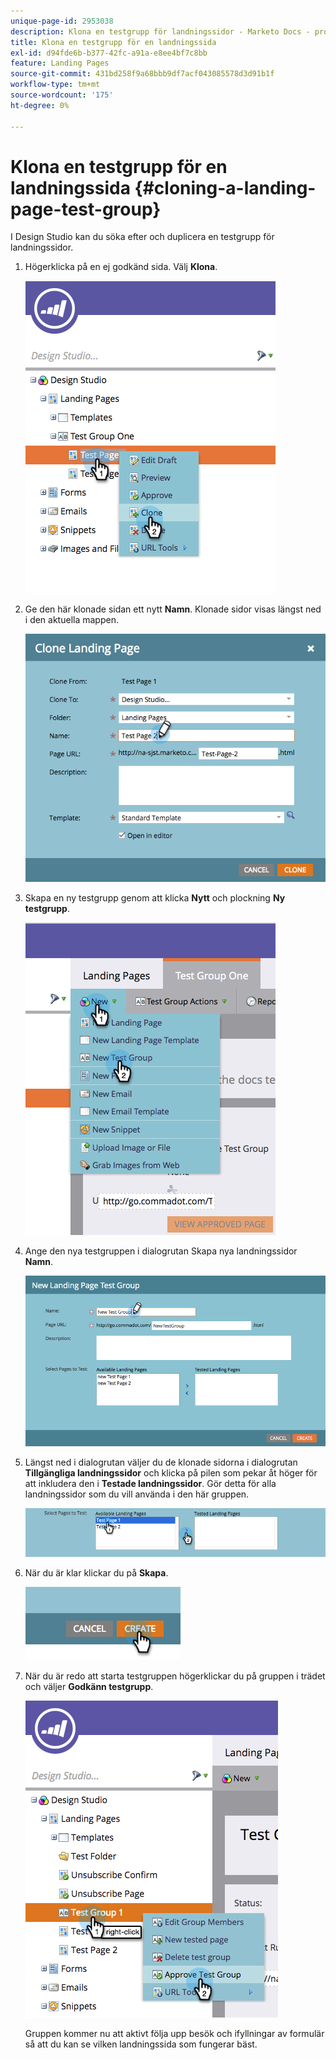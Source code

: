```yaml
---
unique-page-id: 2953038
description: Klona en testgrupp för landningssidor - Marketo Docs - produktdokumentation
title: Klona en testgrupp för en landningssida
exl-id: d94fde6b-b377-42fc-a91a-e8ee4bf7c8bb
feature: Landing Pages
source-git-commit: 431bd258f9a68bbb9df7acf043085578d3d91b1f
workflow-type: tm+mt
source-wordcount: '175'
ht-degree: 0%

---
```


# Klona en testgrupp för en landningssida {#cloning-a-landing-page-test-group}

I Design Studio kan du söka efter och duplicera en testgrupp för landningssidor.

1. Högerklicka på en ej godkänd sida. Välj **Klona**.

   ![](assets/image2015-4-27-15-3a11-3a24.png)

1. Ge den här klonade sidan ett nytt **Namn**. Klonade sidor visas längst ned i den aktuella mappen.

   ![](assets/image2015-4-27-16-3a10-3a10.png)

1. Skapa en ny testgrupp genom att klicka **Nytt** och plockning **Ny testgrupp**.

   ![](assets/image2015-4-27-15-3a49-3a54.png)

1. Ange den nya testgruppen i dialogrutan Skapa nya landningssidor **Namn**.

   ![](assets/image2015-4-27-15-3a58-3a13.png)

1. Längst ned i dialogrutan väljer du de klonade sidorna i dialogrutan **Tillgängliga landningssidor** och klicka på pilen som pekar åt höger för att inkludera den i **Testade landningssidor**. Gör detta för alla landningssidor som du vill använda i den här gruppen.

   ![](assets/image2015-4-27-16-3a3-3a22.png)

1. När du är klar klickar du på **Skapa**.

   ![](assets/image2015-4-27-16-3a7-3a50.png)

1. När du är redo att starta testgruppen högerklickar du på gruppen i trädet och väljer **Godkänn testgrupp**.

   ![](assets/image2015-4-27-16-3a19-3a10.png)

   Gruppen kommer nu att aktivt följa upp besök och ifyllningar av formulär så att du kan se vilken landningssida som fungerar bäst.
